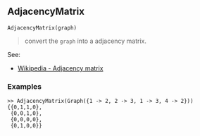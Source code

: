 ## AdjacencyMatrix

``` 
AdjacencyMatrix(graph)
```

> convert the `graph` into a adjacency matrix.

See:
* [Wikipedia - Adjacency matrix](https://en.wikipedia.org/wiki/Adjacency_matrix)

### Examples

```
>> AdjacencyMatrix(Graph({1 -> 2, 2 -> 3, 1 -> 3, 4 -> 2})) 
{{0,1,1,0}, 
 {0,0,1,0}, 
 {0,0,0,0}, 
 {0,1,0,0}}
```
